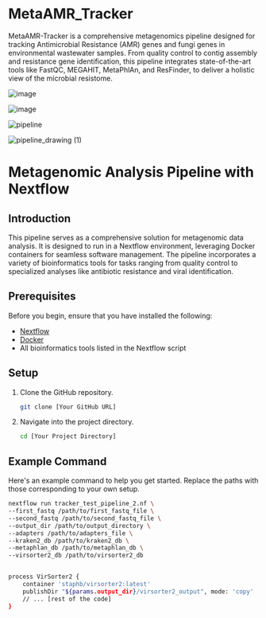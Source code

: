 # MetaAMR_Tracker
MetaAMR-Tracker is a comprehensive metagenomics pipeline designed for tracking Antimicrobial Resistance (AMR) genes and fungi genes in environmental wastewater samples.
From quality control to contig assembly and resistance gene identification, this pipeline integrates state-of-the-art tools like FastQC, MEGAHIT, MetaPhlAn, and ResFinder, 
to deliver a holistic view of the microbial resistome.

![image](https://github.com/HIStateHealth/MetaAMR_Tracker/assets/138935158/f834b920-49aa-4d3e-9dec-4e2fcb19e25c)



![image](https://github.com/HIStateHealth/MetaAMR_Tracker/assets/138935158/df06b4d7-76af-40c0-814e-65d983f45890)










![pipeline](https://github.com/HIStateHealth/MetaAMR_Tracker/assets/138935158/ca9602d0-0d8f-44e6-ad3d-5764e41adeb2)




![pipeline_drawing (1)](https://github.com/HIStateHealth/MetaAMR_Tracker/assets/138935158/acb5b2af-0660-414d-a10e-365b4a611294)



# Metagenomic Analysis Pipeline with Nextflow

## Introduction
This pipeline serves as a comprehensive solution for metagenomic data analysis. It is designed to run in a Nextflow environment, leveraging Docker containers for seamless software management. The pipeline incorporates a variety of bioinformatics tools for tasks ranging from quality control to specialized analyses like antibiotic resistance and viral identification.

## Prerequisites
Before you begin, ensure that you have installed the following:
- [Nextflow](https://www.nextflow.io/)
- [Docker](https://www.docker.com/products/docker-desktop)
- All bioinformatics tools listed in the Nextflow script

## Setup
1. Clone the GitHub repository.
    ```bash
    git clone [Your GitHub URL]
    ```

2. Navigate into the project directory.
    ```bash
    cd [Your Project Directory]
    ```

## Example Command
Here's an example command to help you get started. Replace the paths with those corresponding to your own setup.

```bash
nextflow run tracker_test_pipeline_2.nf \
--first_fastq /path/to/first_fastq_file \
--second_fastq /path/to/second_fastq_file \
--output_dir /path/to/output_directory \
--adapters /path/to/adapters_file \
--kraken2_db /path/to/kraken2_db \
--metaphlan_db /path/to/metaphlan_db \
--virsorter2_db /path/to/virsorter2_db


process VirSorter2 {
	container 'staphb/virsorter2:latest'
	publishDir "${params.output_dir}/virsorter2_output", mode: 'copy'
	// ... [rest of the code]
}



